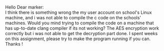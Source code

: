 Hello Dear marker:  
I think there is something wrong the my user account on school's Linux machine, and i was not able to compile the c code on the schools' machines. Would you mind trying to compile the code on a machine that has up-to-date clang compiler if its not working?  The AES encryption work correctly but i was not able to get the decryption part done. I spent weeks on this assignment, please try to make the program running if you can. Thanks ! 
